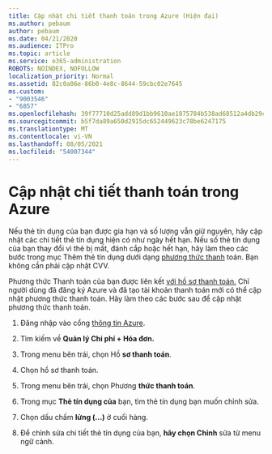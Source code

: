 ```yaml
---
title: Cập nhật chi tiết thanh toán trong Azure (Hiện đại)
ms.author: pebaum
author: pebaum
ms.date: 04/21/2020
ms.audience: ITPro
ms.topic: article
ms.service: o365-administration
ROBOTS: NOINDEX, NOFOLLOW
localization_priority: Normal
ms.assetid: 82c0a06e-86b0-4e8c-8644-59cbc02e7645
ms.custom:
- "9003546"
- "6857"
ms.openlocfilehash: 39f77710d25add89d1bb9610ae1875784b538ad68512a4db29c1388e53e0fd75
ms.sourcegitcommit: b5f7da89a650d2915dc652449623c78be6247175
ms.translationtype: MT
ms.contentlocale: vi-VN
ms.lasthandoff: 08/05/2021
ms.locfileid: "54007344"
---
```

# <a name="update-payment-details-in-azure"></a>Cập nhật chi tiết thanh toán trong Azure

Nếu thẻ tín dụng của bạn được gia hạn và số lượng vẫn giữ nguyên, hãy cập nhật các chi tiết thẻ tín dụng hiện có như ngày hết hạn. Nếu số thẻ tín dụng của bạn thay đổi vì thẻ bị mất, đánh cắp hoặc hết hạn, hãy làm theo các bước trong mục Thêm thẻ tín dụng dưới dạng [phương thức thanh](https://docs.microsoft.com/azure/cost-management-billing/manage/change-credit-card?WT.mc_id=Portal-Microsoft_Azure_Support#addcard) toán. Bạn không cần phải cập nhật CVV.

Phương thức Thanh toán của bạn được liên kết [với hồ sơ thanh toán.](https://docs.microsoft.com/azure/billing/billing-how-to-change-credit-card?WT.mc_id=Portal-Microsoft_Azure_Support#change-payment-method-for-a-billing-profile) Chỉ người dùng đã đăng ký Azure và đã tạo tài khoản thanh toán mới có thể cập nhật phương thức thanh toán. Hãy làm theo các bước sau để cập nhật phương thức thanh toán.

1. Đăng nhập vào cổng [thông tin Azure](https://portal.azure.com/).

2. Tìm kiếm về **Quản lý Chi phí + Hóa đơn.**

3. Trong menu bên trái, chọn Hồ **sơ thanh toán**.

4. Chọn hồ sơ thanh toán.

5. Trong menu bên trái, chọn Phương **thức thanh toán**.

6. Trong mục **Thẻ tín dụng của** bạn, tìm thẻ tín dụng bạn muốn chỉnh sửa.
7. Chọn dấu chấm **lửng (...)** ở cuối hàng.

8. Để chỉnh sửa chi tiết thẻ tín dụng của bạn,  **hãy chọn Chỉnh**  sửa từ menu ngữ cảnh.
